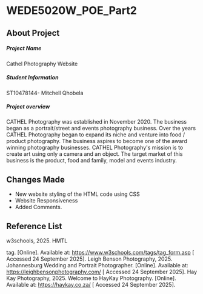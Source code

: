 # WEDE5020W_POE_Part2
## About Project
##### Project Name
Cathel Photography Website
##### Student Information
ST10478144- Mitchell Qhobela
##### Project overview
CATHEL Photography was established in November 2020. The business began as a portrait/street 
and events photography business. Over the years CATHEL Photography began to expand its niche 
and venture into food / product photography. The business aspires to become one of the award
winning photography businesses. CATHEL Photography's mission is to create art using only a 
camera and an object. The target market of this business is the product, food and family, model 
and events industry. 

## Changes Made
- New website styling of the HTML code using CSS
- Website Responsiveness
- Added Comments.
## Reference List
w3schools, 2025. HMTL <form> tag. [Online]. Available at: https://www.w3schools.com/tags/tag_form.asp [ Accessed 24 September 2025].
Leigh Benson Photography, 2025. Johannesburg Wedding and Portrait Photographer. [Online]. Available at: https://leighbensonphotography.com/ [ Accessed 24 September 2025].
Hay Kay Photography, 2025. Welcome to HayKay Photography. [Online]. Available at: https://haykay.co.za/ [ Accessed 24 September 2025].
